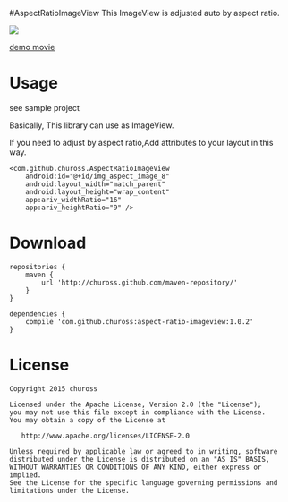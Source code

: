#AspectRatioImageView
This ImageView is adjusted auto by aspect ratio.

![](http://img.youtube.com/vi/Mzf7YqLeWEQ/0.jpg)

[demo movie](https://www.youtube.com/watch?v=Mzf7YqLeWEQ)

# Usage
see sample project

Basically, This library can use as ImageView.

If you need to adjust by aspect ratio,Add attributes to your layout in this way.

```
<com.github.chuross.AspectRatioImageView
    android:id="@+id/img_aspect_image_8"
    android:layout_width="match_parent"
    android:layout_height="wrap_content"
    app:ariv_widthRatio="16"
    app:ariv_heightRatio="9" />
```

# Download

```
repositories {
    maven {
        url 'http://chuross.github.com/maven-repository/'
    }
}

dependencies {
    compile 'com.github.chuross:aspect-ratio-imageview:1.0.2'
}
```

# License

```
Copyright 2015 chuross

Licensed under the Apache License, Version 2.0 (the "License");
you may not use this file except in compliance with the License.
You may obtain a copy of the License at

   http://www.apache.org/licenses/LICENSE-2.0

Unless required by applicable law or agreed to in writing, software
distributed under the License is distributed on an "AS IS" BASIS,
WITHOUT WARRANTIES OR CONDITIONS OF ANY KIND, either express or implied.
See the License for the specific language governing permissions and
limitations under the License.
```
